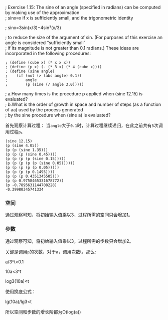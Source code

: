 ; Exercise 1.15: The sine of an angle (specified in radians) can be computed by making use of the approximation</br>
; sinx≈x if x is sufficiently small, and the trigonometric identity

; sinx=3sin(x/3)−4sin³(x/3)

; to reduce the size of the argument of sin. (For purposes of this exercise an angle is considered “sufficiently small”</br>
; if its magnitude is not greater than 0.1 radians.) These ideas are incorporated in the following procedures:
```
; (define (cube x) (* x x x))
; (define (p x) (- (* 3 x) (* 4 (cube x))))
; (define (sine angle)
;    (if (not (> (abs angle) 0.1))
;        angle
;        (p (sine (/ angle 3.0)))))
```
; a.How many times is the procedure p applied when (sine 12.15) is evaluated?</br>
; b.What is the order of growth in space and number of steps (as a function of aa) used by the process generated</br>
; by the sine procedure when (sine a) is evaluated?

首先观察计算过程：
当`angle`大于`0.1`时，计算过程继续递归，在此之前共有`5`次调用过程`p`。
```
(sine 12.15)
(p (sine 4.05))
(p (p (sine 1.35)))
(p (p (p (sine 0.45))))
(p (p (p (p (sine 0.15)))))
(p (p (p (p (p (sine 0.05))))))
(p (p (p (p (p 0.05)))))
(p (p (p (p 0.1495))))
(p (p (p 0.4351345505)))
(p (p 0.9758465331678772))
(p -0.7895631144708228)
-0.39980345741334
```

### 空间
通过观察可知，将初始输入值乘以3，过程所需的空间只会增加1。
### 步数
通过观察可知，将初始输入值乘以3，过程所需的步数只会增加2。

关键是调用`p`的次数，对于a，调用次数t，那么:

a/3^t<0.1

10a<3^t

log3(10a)<t

使用换底公式：

lg(10a)/lg3<t

所以空间和步数的增长阶都为O(log(a))
